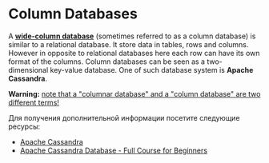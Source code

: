 # Column Databases

A **<u>wide-column database</u>** (sometimes referred to as a column database) is similar to a relational database. It store data in tables, rows and columns. However in opposite to relational databases here each row can have its own format of the columns. Column databases can be seen as a two-dimensional key-value database. One of such database system is **Apache Cassandra**.

**Warning:** <a href="https://en.wikipedia.org/wiki/Wide-column_store#Wide-column_stores_versus_columnar_databases">note that a "columnar database" and a "column database" are two different terms!</a>

Для получения дополнительной информации посетите следующие ресурсы:

- [Apache Cassandra](https://cassandra.apache.org/_/index.html)
- [Apache Cassandra Database - Full Course for Beginners](https://www.youtube.com/watch?v=J-cSy5MeMOA)
